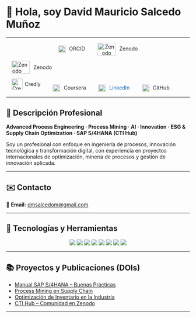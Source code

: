 # 👋 Hola, soy David Mauricio Salcedo Muñoz  

---
<p align="center">

  <!-- ORCID -->
  <a href="https://orcid.org/0009-0004-8289-2432" target="_blank" style="margin: 0 15px; text-decoration:none;">
    <img src="https://cdn.simpleicons.org/orcid/A6CE39" alt="ORCID" width="20" height="20" style="vertical-align:middle;"/>
    <span style="margin-left:6px; color:#24292f; font-size:14px;">ORCID</span>
  </a>

  <!-- Zenodo -->
  <a href="https://zenodo.org/communities/sti-hub-ai-processmining-supplychain-esg/" target="_blank" style="margin: 0 15px; text-decoration:none;">
    <img src="https://cdn.simpleicons.org/zenodo/1682D4" alt="Zenodo" width="50" height="35" style="vertical-align:middle;"/>
    <span style="margin-left:6px; color:#24292f; font-size:14px;">Zenodo</span>
  </a>

<!-- Zenodo -->
<a href="https://zenodo.org/communities/sti-hub-ai-processmining-supplychain-esg/" target="_blank" 
   style="margin: 0 15px; text-decoration:none; display:inline-flex; align-items:center;">
  <img src="https://cdn.simpleicons.org/zenodo/1682D4" 
       alt="Zenodo" width="50" height="35" 
       style="margin-right:10px;"/>
  <span style="color:#24292f; font-size:14px;">Zenodo</span>
</a>




<!-- Credly -->
<a href="https://www.credly.com/users/dmsalcedom" target="_blank" style="margin: 0 15px; text-decoration:none; display:inline-flex; align-items:center;">
  <img src="https://cdn.simpleicons.org/credly/FF6B00" alt="Credly" width="30" height="30" style="margin-right:6px;"/>
  <span style="color:#24292f; font-size:14px;">Credly</span>
</a>


  <!-- Coursera -->
  <a href="https://www.coursera.org/user/897e9a6b058fed73e715753d465de838" target="_blank" style="margin: 0 15px; text-decoration:none;">
    <img src="https://cdn.simpleicons.org/coursera/0056D2" alt="Coursera" width="20" height="20" style="vertical-align:middle;"/>
    <span style="margin-left:6px; color:#24292f; font-size:14px;">Coursera</span>
  </a>

  <!-- LinkedIn -->
  <a href="https://www.linkedin.com/in/dm-slcm06/" target="_blank" style="margin: 0 15px; text-decoration:none;">
    <img src="https://cdn-icons-png.flaticon.com/512/174/174857.png" alt="LinkedIn" width="20" height="20" style="vertical-align:middle;"/>
    <span style="margin-left:6px; color:#0A66C2; font-size:14px;">LinkedIn</span>
  </a>

  <!-- GitHub -->
  <a href="https://github.com/dmsalcedom" target="_blank" style="margin: 0 15px; text-decoration:none;">
    <img src="https://cdn.simpleicons.org/github/181717" alt="GitHub" width="20" height="20" style="vertical-align:middle;"/>
    <span style="margin-left:6px; color:#24292f; font-size:14px;">GitHub</span>
  </a>

</p>


---

## 🧾 Descripción Profesional  
**Advanced Process Engineering · Process Mining · AI · Innovation · ESG & Supply Chain Optimization · SAP S/4HANA (CTI Hub)**  

Soy un profesional con enfoque en ingeniería de procesos, innovación tecnológica y transformación digital, con experiencia en proyectos internacionales de optimización, minería de procesos y gestión de innovación aplicada.

---

## ✉️ Contacto  
📩 **Email:** dmsalcedom@gmail.com  

---

## 🚀 Tecnologías y Herramientas  

<p align="center">
  <img src="https://img.shields.io/badge/Python-3776AB?logo=python&logoColor=white" />
  <img src="https://img.shields.io/badge/MATLAB-orange?logo=mathworks&logoColor=white" />
  <img src="https://img.shields.io/badge/Celonis-2E74B5?logo=celonis&logoColor=white" />
  <img src="https://img.shields.io/badge/TensorFlow-FF6F00?logo=tensorflow&logoColor=white" />
  <img src="https://img.shields.io/badge/Docker-2496ED?logo=docker&logoColor=white" />
  <img src="https://img.shields.io/badge/Kubernetes-326CE5?logo=kubernetes&logoColor=white" />
  <img src="https://img.shields.io/badge/SAP-0FAAFF?logo=sap&logoColor=white" />
  <img src="https://img.shields.io/badge/Power%20BI-F2C811?logo=powerbi&logoColor=black" />
</p>

---

## 📚 Proyectos y Publicaciones (DOIs)
- [Manual SAP S/4HANA – Buenas Prácticas](https://doi.org/10.5281/zenodo.1234567)  
- [Process Mining en Supply Chain](https://doi.org/10.48550/arXiv.2401.00001)  
- [Optimización de Inventario en la Industria](https://doi.org/10.5281/zenodo.9876643)  
- [CTI Hub – Comunidad en Zenodo](https://zenodo.org/communities/sti-hub-ai-processmining-supplychain-esg/)  

---


